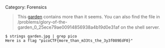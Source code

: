 Category: Forensics

> This [garden](https://2019shell1.picoctf.com/static/3e1f573c9b18e87b6764ec3a36868b5a/garden.jpg) contains more than it seems. You can also find the file in /problems/glory-of-the-garden_0_25ece79ae00914856938a4b19d0e31af on the shell server.



```shell
$ strings garden.jpg | grep pico
Here is a flag "picoCTF{more_than_m33ts_the_3y3f089EdF0}"
```